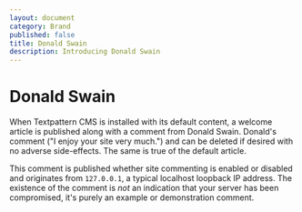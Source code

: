 ```yaml
---
layout: document
category: Brand
published: false
title: Donald Swain
description: Introducing Donald Swain
---
```


# Donald Swain

When Textpattern CMS is installed with its default content, a welcome article is published along with a comment from Donald Swain. Donald's comment ("I enjoy your site very much.") and can be deleted if desired with no adverse side-effects. The same is true of the default article.

This comment is published whether site commenting is enabled or disabled and originates from `127.0.0.1`, a typical localhost loopback IP address. The existence of the comment is *not* an indication that your server has been compromised, it's purely an example or demonstration comment.
